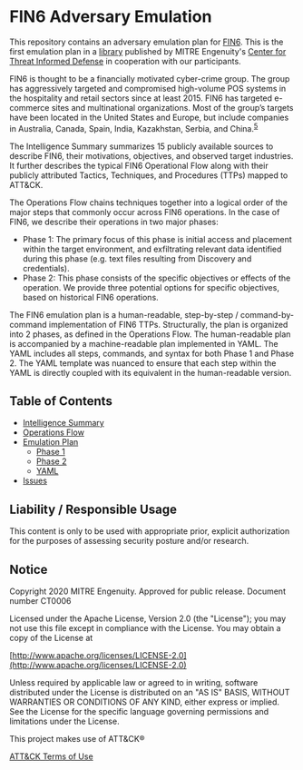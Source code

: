 # FIN6 Adversary Emulation

This repository contains an adversary emulation plan for [FIN6](https://attack.mitre.org/groups/G0037/). This is the first emulation plan in a [library](https://github.com/center-for-threat-informed-defense/adversary_emulation_library) published by MITRE Engenuity's [Center for Threat Informed Defense](https://mitre-engenuity.org/center-for-threat-informed-defense/) in cooperation with our participants.

FIN6 is thought to be a financially motivated cyber-crime group. The group has aggressively targeted and compromised high-volume POS systems in the hospitality and retail sectors since at least 2015. FIN6 has targeted e-commerce sites and multinational organizations. Most of the group’s targets have been located in the United States and Europe, but include companies in Australia, Canada, Spain, India, Kazakhstan, Serbia, and China.<sup>[5](https://exchange.xforce.ibmcloud.com/threat-group/f8409554b71a79792ff099081bc5ac24)</sup>

The Intelligence Summary summarizes 15 publicly available sources to describe FIN6, their motivations, objectives, and observed target industries. It further describes the typical FIN6 Operational Flow along with their publicly attributed Tactics, Techniques, and Procedures (TTPs) mapped to ATT&CK.

The Operations Flow chains techniques together into a logical order of the major steps that commonly occur across FIN6 operations. In the case of FIN6, we describe their operations in two major phases:

- Phase 1: The primary focus of this phase is initial access and placement within the target environment, and exfiltrating relevant data identified during this phase (e.g. text files resulting from Discovery and credentials).
- Phase 2: This phase consists of the specific objectives or effects of the operation. We provide three potential options for specific objectives, based on historical FIN6 operations.

The FIN6 emulation plan is a human-readable, step-by-step / command-by-command implementation of FIN6 TTPs. Structurally, the plan is organized into 2 phases, as defined in the Operations Flow. The human-readable plan is accompanied by a machine-readable plan implemented in YAML. The YAML includes all steps, commands, and syntax for both Phase 1 and Phase 2. The YAML template was nuanced to ensure that each step within the YAML is directly coupled with its equivalent in the human-readable version. 

## Table of Contents

* [Intelligence Summary](/fin6/Intelligence_Summary.md)
* [Operations Flow](/fin6/Operations_Flow.md)
* [Emulation Plan](/fin6/Emulation_Plan/README.md)
  - [Phase 1](/fin6/Emulation_Plan/Phase1.md)
  - [Phase 2](/fin6/Emulation_Plan/Phase2.md)
  - [YAML](/fin6/Emulation_Plan/FIN6.yaml)
* [Issues](https://github.com/center-for-threat-informed-defense/adversary_emulation_library/issues)

## Liability / Responsible Usage

This content is only to be used with appropriate prior, explicit authorization for the purposes of assessing security posture and/or research.

## Notice

Copyright 2020 MITRE Engenuity. Approved for public release. Document number CT0006

Licensed under the Apache License, Version 2.0 (the "License"); you may not use this file except in compliance with the License. You may obtain a copy of the License at

[http://www.apache.org/licenses/LICENSE-2.0](http://www.apache.org/licenses/LICENSE-2.0)

Unless required by applicable law or agreed to in writing, software distributed under the License is distributed on an "AS IS" BASIS, WITHOUT WARRANTIES OR CONDITIONS OF ANY KIND, either express or implied. See the License for the specific language governing permissions and limitations under the License.

This project makes use of ATT&CK®

[ATT&CK Terms of Use](https://attack.mitre.org/resources/terms-of-use/)
